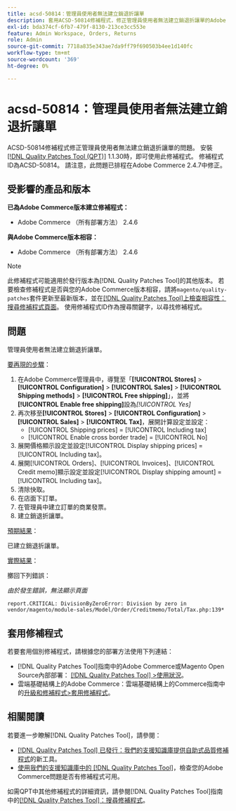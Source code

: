 ```yaml
---
title: acsd-50814：管理員使用者無法建立銷退折讓單
description: 套用ACSD-50814修補程式，修正管理員使用者無法建立銷退折讓單的Adobe Commerce問題。
exl-id: bda374cf-6fb7-479f-8130-213ce3cc553e
feature: Admin Workspace, Orders, Returns
role: Admin
source-git-commit: 7718a835e343ae7da9ff79f690503b4ee1d140fc
workflow-type: tm+mt
source-wordcount: '369'
ht-degree: 0%

---
```


# acsd-50814：管理員使用者無法建立銷退折讓單

ACSD-50814修補程式修正管理員使用者無法建立銷退折讓單的問題。 安裝[[!DNL Quality Patches Tool (QPT)]](/help/announcements/adobe-commerce-announcements/magento-quality-patches-released-new-tool-to-self-serve-quality-patches.md) 1.1.30時，即可使用此修補程式。 修補程式ID為ACSD-50814。 請注意，此問題已排程在Adobe Commerce 2.4.7中修正。

## 受影響的產品和版本

**已為Adobe Commerce版本建立修補程式：**

* Adobe Commerce （所有部署方法） 2.4.6

**與Adobe Commerce版本相容：**

* Adobe Commerce （所有部署方法） 2.4.6

>[!NOTE]
>
>此修補程式可能適用於發行版本為[!DNL Quality Patches Tool]的其他版本。 若要檢查修補程式是否與您的Adobe Commerce版本相容，請將`magento/quality-patches`套件更新至最新版本，並在[[!DNL Quality Patches Tool]上檢查相容性：搜尋修補程式頁面](https://experienceleague.adobe.com/tools/commerce-quality-patches/index.html)。 使用修補程式ID作為搜尋關鍵字，以尋找修補程式。

## 問題

管理員使用者無法建立銷退折讓單。

<u>要再現的步驟</u>：

1. 在Adobe Commerce管理員中，導覽至「**[!UICONTROL Stores]** > **[!UICONTROL Configuration]** > **[!UICONTROL Sales]** > **[!UICONTROL Shipping methods]** > **[!UICONTROL Free shipping]**」，並將&#x200B;**[!UICONTROL Enable free shipping]**&#x200B;設為&#x200B;*[!UICONTROL Yes]*
1. 再次移至&#x200B;**[!UICONTROL Stores]** > **[!UICONTROL Configuration]** > **[!UICONTROL Sales]** > **[!UICONTROL Tax]**，展開計算設定並設定：
   * [!UICONTROL Shipping prices] = [!UICONTROL Including tax]
   * [!UICONTROL Enable cross border trade] = [!UICONTROL No]
1. 展開價格顯示設定並設定[!UICONTROL Display shipping prices] = [!UICONTROL Including tax]。
1. 展開[!UICONTROL Orders]、[!UICONTROL Invoices]、[!UICONTROL Credit memo]顯示設定並設定[!UICONTROL Display shipping amount] = [!UICONTROL Including tax]。
1. 清除快取。
1. 在店面下訂單。
1. 在管理員中建立訂單的商業發票。
1. 建立銷退折讓單。

<u>預期結果</u>：

已建立銷退折讓單。

<u>實際結果</u>：

擲回下列錯誤：

*由於發生錯誤，無法顯示頁面*

```
report.CRITICAL: DivisionByZeroError: Division by zero in vendor/magento/module-sales/Model/Order/Creditmemo/Total/Tax.php:139*
```

## 套用修補程式

若要套用個別修補程式，請根據您的部署方法使用下列連結：

* [!DNL Quality Patches Tool]指南中的Adobe Commerce或Magento Open Source內部部署： [[!DNL Quality Patches Tool] >使用狀況](https://experienceleague.adobe.com/docs/commerce-operations/tools/quality-patches-tool/usage.html)。
* 雲端基礎結構上的Adobe Commerce：雲端基礎結構上的Commerce指南中的[升級和修補程式>套用修補程式](https://experienceleague.adobe.com/docs/commerce-cloud-service/user-guide/develop/upgrade/apply-patches.html)。

## 相關閱讀

若要進一步瞭解[!DNL Quality Patches Tool]，請參閱：

* [[!DNL Quality Patches Tool] 已發行：我們的支援知識庫提供自助式品質修補程式](/help/announcements/adobe-commerce-announcements/magento-quality-patches-released-new-tool-to-self-serve-quality-patches.md)的新工具。
* [使用我們的支援知識庫中的 [!DNL Quality Patches Tool]](/help/support-tools/patches-available-in-qpt-tool/check-patch-for-magento-issue-with-magento-quality-patches.md)，檢查您的Adobe Commerce問題是否有修補程式可用。

如需QPT中其他修補程式的詳細資訊，請參閱[!DNL Quality Patches Tool]指南中的[[!DNL Quality Patches Tool]：搜尋修補程式](https://experienceleague.adobe.com/tools/commerce-quality-patches/index.html)。
